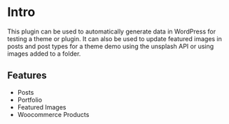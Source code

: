 # Intro

This plugin can be used to automatically generate data in WordPress for testing a theme or plugin. It can also be used to update featured images in posts and post types for a theme demo using the unsplash API or using images added to a folder.

## Features
 - Posts
 - Portfolio
 - Featured Images
 - Woocommerce Products
